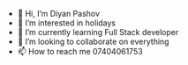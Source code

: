 - 👋 Hi, I’m Diyan Pashov
- 👀 I’m interested in holidays 
- 🌱 I’m currently learning Full Stack developer
- 💞️ I’m looking to collaborate on everything
- 📫 How to reach me 07404061753

<!---
daidoo91/daidoo91 is a ✨ special ✨ repository because its `README.md` (this file) appears on your GitHub profile.
You can click the Preview link to take a look at your changes.
--->
